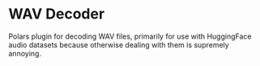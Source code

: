 # WAV Decoder

Polars plugin for decoding WAV files, primarily for use with HuggingFace audio datasets because otherwise dealing with them is supremely annoying.